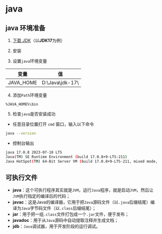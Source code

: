 # java

## java 环境准备

1. [下载 JDK](https://www.oracle.com/cn/java/technologies/downloads/)（以**JDK17**为例）

2. 安装

3. 设置`java`环境变量

| 变量      | 值               |
| --------- | ---------------- |
| JAVA_HOME | D:\Java\jdk-17\  |

4. 添加`Path`环境变量

```
%JAVA_HOME%\bin
```

5. 检查`java`是否安装成功

- 任意目录位置打开 `cmd` 窗口，输入以下命令

```sh
java --version
```

- 控制台输出

```sh
java 17.0.8 2023-07-18 LTS
Java(TM) SE Runtime Environment (build 17.0.8+9-LTS-211)
Java HotSpot(TM) 64-Bit Server VM (build 17.0.8+9-LTS-211, mixed mode, sharing)
```

## 可执行文件
- **java**：这个可执行程序其实就是`JVM`，运行`Java`程序，就是启动`JVM`，然后让`JVM`执行指定的编译后的代码；
- **javac**：这是Java的编译器，它用于把`Java`源码文件（以`.java`后缀结尾）编译为`Java`字节码文件（以`.class`后缀结尾）；
- **jar**：用于把一组`.class`文件打包成一个`.jar`文件，便于发布；
- **javadoc**：用于从`Java`源码中自动提取注释并生成文档；
- **jdb**：`Java`调试器，用于开发阶段的运行调试。